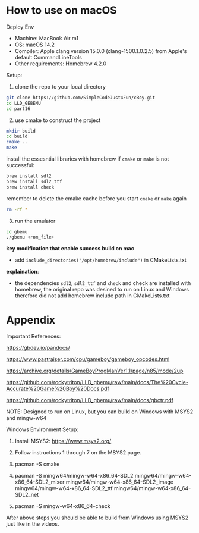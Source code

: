 # How to use on macOS
Deploy Env
- Machine: MacBook Air m1
- OS: macOS 14.2
- Compiler: Apple clang version 15.0.0 (clang-1500.1.0.2.5) from Apple's default CommandLineTools
- Other requirements: Homebrew 4.2.0
  
Setup:
1. clone the repo to your local directory 
```bash
git clone https://github.com/SimpleCodeJust4Fun/cBoy.git
cd LLD_GEBEMU
cd part16
```
2. use cmake to construct the project
```bash
mkdir build
cd build
cmake ..
make
```
install the essesntial libraries with homebrew if `cmake` or `make` is not successful:
```bash
brew install sdl2
brew install sdl2_ttf
brew install check
```
remember to delete the cmake cache before you start `cmake` or `make` again
```bash
rm -rf *
```
3. run the emulator
```bash
cd gbemu
./gbemu <rom_file>
```
**key modification that enable success build on mac**
- add `include_directories("/opt/homebrew/include")` in CMakeLists.txt
  
**explaination**:
- the dependencies `sdl2`, `sdl2_ttf` and `check` and check are installed with homebrew, the original repo was desined to run on Linux and Windows therefore did not add homebrew include path in CMakeLists.txt
# Appendix

Important References:

https://gbdev.io/pandocs/

https://www.pastraiser.com/cpu/gameboy/gameboy_opcodes.html

https://archive.org/details/GameBoyProgManVer1.1/page/n85/mode/2up

https://github.com/rockytriton/LLD_gbemu/raw/main/docs/The%20Cycle-Accurate%20Game%20Boy%20Docs.pdf

https://github.com/rockytriton/LLD_gbemu/raw/main/docs/gbctr.pdf


NOTE: Designed to run on Linux, but you can build on Windows with MSYS2 and mingw-w64

Windows Environment Setup:

1. Install MSYS2:  https://www.msys2.org/

2. Follow instructions 1 through 7 on the MSYS2 page.

3. pacman -S cmake

4. pacman -S mingw64/mingw-w64-x86_64-SDL2 mingw64/mingw-w64-x86_64-SDL2_mixer mingw64/mingw-w64-x86_64-SDL2_image mingw64/mingw-w64-x86_64-SDL2_ttf mingw64/mingw-w64-x86_64-SDL2_net

5. pacman -S mingw-w64-x86_64-check

After above steps you should be able to build from Windows using MSYS2 just like in the videos.


